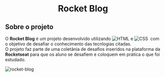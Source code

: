 # <center>Rocket Blog</center>

## Sobre o projeto

O **Rocket Blog** é um projeto desenvolvido utilizando ![HTML](https://img.shields.io/badge/-HTML-05122A?style=flat&logo=HTML5)&nbsp;e ![CSS](https://img.shields.io/badge/-CSS-05122A?style=flat&logo=CSS3&logoColor=1572B6)&nbsp; com o objetivo de desafiar o conhecimento das tecnlogias citadas. \
O projeto faz parte de uma coletânia de desafios inseridos na plataforma da **Rocketseat** para que os aluno se desafiem e coloquem em prática o que foi estudado.

![rocket-blog](https://user-images.githubusercontent.com/98053145/167932482-79cc771b-a148-47d2-86a0-8596b1721aeb.png)

